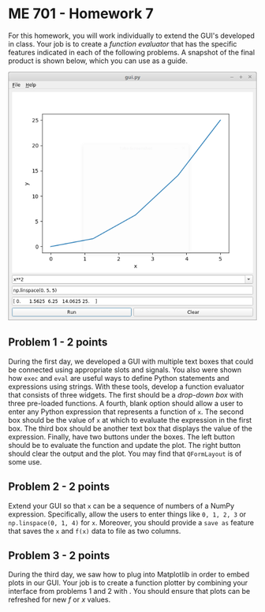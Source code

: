 # ME 701 - Homework 7

For this homework, you will work individually to extend the GUI's developed
in class.  Your job is to create a *function evaluator* that has the
specific features indicated in each of the following problems.  A snapshot
of the final product is shown below, which you can use as a guide.

![Example of GUI](screenshot.png "Example of GUI")


## Problem 1 - 2 points

During the first day, we developed a GUI with multiple text boxes that could
be connected using appropriate slots and signals.  You also were shown how
`exec` and `eval` are useful ways to define Python statements and expressions
using strings.  With these tools, develop a function evaluator that consists
of three widgets.  The first should be a *drop-down box* with three pre-loaded
functions.  A fourth, blank option should allow a user to enter any Python
expression that represents a function of `x`.  The second box should be the
value of `x` at which to evaluate the expression in the first box.  The third
box should be another text box that displays the value of the expression.
Finally, have two buttons under the boxes.  The left button should be to 
evaluate the function and update the plot.  The right button should clear
the output and the plot.  You may find that `QFormLayout` is of some use.


## Problem 2 - 2 points

Extend your GUI so that `x` can be a sequence of numbers of a NumPy expression.
 Specifically, 
allow the users to enter things like `0, 1, 2, 3` or `np.linspace(0, 1, 4)`
for `x`.  Moreover, you should provide a `save as` feature that
saves the `x` and `f(x)` data to file as two columns.


## Problem 3 - 2 points

During the third day, we saw how to plug into Matplotlib in order to 
embed plots in our GUI.  Your job is to create a function plotter by
combining your interface from problems 1 and 2 with .  You should 
ensure that plots can be refreshed for new $f$ or $x$ values.




